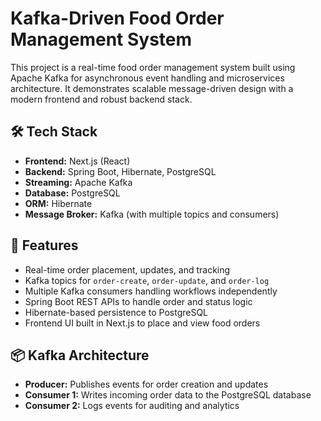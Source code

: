 
# Kafka-Driven Food Order Management System

This project is a real-time food order management system built using Apache Kafka for asynchronous event handling and microservices architecture. It demonstrates scalable message-driven design with a modern frontend and robust backend stack.

## 🛠️ Tech Stack

- **Frontend:** Next.js (React)
- **Backend:** Spring Boot, Hibernate, PostgreSQL
- **Streaming:** Apache Kafka
- **Database:** PostgreSQL
- **ORM:** Hibernate
- **Message Broker:** Kafka (with multiple topics and consumers)

## 🚀 Features

- Real-time order placement, updates, and tracking
- Kafka topics for `order-create`, `order-update`, and `order-log`
- Multiple Kafka consumers handling workflows independently
- Spring Boot REST APIs to handle order and status logic
- Hibernate-based persistence to PostgreSQL
- Frontend UI built in Next.js to place and view food orders

## 📦 Kafka Architecture

- **Producer:** Publishes events for order creation and updates
- **Consumer 1:** Writes incoming order data to the PostgreSQL database
- **Consumer 2:** Logs events for auditing and analytics
